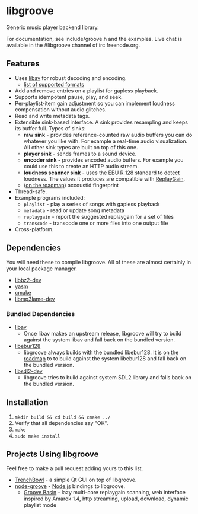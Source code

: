 # libgroove

Generic music player backend library.

For documentation, see include/groove.h and the examples. Live chat is
available in the #libgroove channel of irc.freenode.org.

## Features

 * Uses [libav](http://www.libav.org/) for robust decoding and encoding.
   - [list of supported formats](http://www.libav.org/general.html#Supported-File-Formats-and-Codecs)
 * Add and remove entries on a playlist for gapless playback.
 * Supports idempotent pause, play, and seek.
 * Per-playlist-item gain adjustment so you can implement loudness compensation
   without audio glitches.
 * Read and write metadata tags.
 * Extensible sink-based interface. A sink provides resampling
   and keeps its buffer full. Types of sinks:
   * **raw sink** - provides reference-counted raw audio buffers you can do
     whatever you like with. For example a real-time audio visualization.
     All other sink types are built on top of this one.
   * **player sink** - sends frames to a sound device.
   * **encoder sink** - provides encoded audio buffers. For example you could
     use this to create an HTTP audio stream.
   * **loudness scanner sink** - uses the [EBU R 128](http://tech.ebu.ch/loudness)
     standard to detect loudness. The values it produces are compatible with
     [ReplayGain](http://wiki.hydrogenaudio.org/index.php?title=ReplayGain_1.0_specification).
   * ([on the roadmap](https://github.com/superjoe30/libgroove/issues/19)) accoustid fingerprint
 * Thread-safe.
 * Example programs included:
   * `playlist` - play a series of songs with gapless playback
   * `metadata` - read or update song metadata
   * `replaygain` - report the suggested replaygain for a set of files
   * `transcode` - transcode one or more files into one output file
 * Cross-platform.

## Dependencies

You will need these to compile libgroove. All of these are almost certainly
in your local package manager.

 * [libbz2-dev](http://www.bzip.org/)
 * [yasm](http://yasm.tortall.net/)
 * [cmake](http://www.cmake.org/)
 * [libmp3lame-dev](http://lame.sourceforge.net/)

### Bundled Dependencies

 * [libav](http://libav.org)
   - Once libav makes an upstream release, libgroove will try to build against
     the system libav and fall back on the bundled version.
 * [libebur128](https://github.com/jiixyj/libebur128)
   - libgroove always builds with the bundled libebur128. It is
     [on the roadmap](https://github.com/superjoe30/libgroove/issues/38) to
     to build against the system libebur128 and fall back on the bundled
     version.
 * [libsdl2-dev](http://www.libsdl.org/)
   - libgroove tries to build against system SDL2 library and falls back on
     the bundled version.

## Installation

 1. `mkdir build && cd build && cmake ../`
 2. Verify that all dependencies say "OK".
 3. `make`
 4. `sudo make install`

## Projects Using libgroove

Feel free to make a pull request adding yours to this list.

 * [TrenchBowl](https://github.com/superjoe30/TrenchBowl) - a simple Qt GUI
   on top of libgroove.
 * [node-groove](https://github.com/superjoe30/node-groove) -
   [Node.js](http://nodejs.org/) bindings to libgroove.
   - [Groove Basin](https://github.com/superjoe30/groovebasin) - lazy
     multi-core replaygain scanning, web interface inspired by Amarok 1.4,
     http streaming, upload, download, dynamic playlist mode

